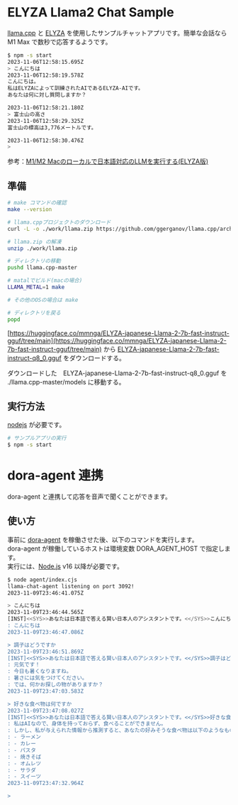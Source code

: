 # ELYZA Llama2 Chat Sample

[llama.cpp](https://github.com/ggerganov/llama.cpp) と [ELYZA](https://huggingface.co/elyza/ELYZA-japanese-Llama-2-7b-fast-instruct) を使用したサンプルチャットアプリです。簡単な会話なら M1 Max で数秒で応答するようです。

```sh
$ npm -s start
2023-11-06T12:58:15.695Z
> こんにちは
2023-11-06T12:58:19.578Z
こんにちは。
私はELYZAによって訓練されたAIであるELYZA-AIです。
あなたは何に対し質問しますか？

2023-11-06T12:58:21.180Z
> 富士山の高さ
2023-11-06T12:58:29.325Z
富士山の標高は3,776メートルです。

2023-11-06T12:58:30.476Z
> 
```

参考：[M1/M2 Macのローカルで日本語対応のLLMを実行する(ELYZA版)](https://zenn.dev/michy/articles/d13d24e5f19c56)

## 準備

```sh
# make コマンドの確認
make --version

# llama.cppプロジェクトのダウンロード
curl -L -o ./work/llama.zip https://github.com/ggerganov/llama.cpp/archive/refs/heads/master.zip

# llama.zip の解凍
unzip ./work/llama.zip

# ディレクトリの移動
pushd llama.cpp-master

# matalでビルド(macの場合)
LLAMA_METAL=1 make

# その他のOSの場合は make

# ディレクトリを戻る
popd
```

[https://huggingface.co/mmnga/ELYZA-japanese-Llama-2-7b-fast-instruct-gguf/tree/main](https://huggingface.co/mmnga/ELYZA-japanese-Llama-2-7b-fast-instruct-gguf/tree/main) から [ELYZA-japanese-Llama-2-7b-fast-instruct-q8_0.gguf](https://huggingface.co/mmnga/ELYZA-japanese-Llama-2-7b-fast-instruct-gguf/blob/main/ELYZA-japanese-Llama-2-7b-fast-instruct-q8_0.gguf) をダウンロードする。

ダウンロードした　ELYZA-japanese-Llama-2-7b-fast-instruct-q8_0.gguf を ./llama.cpp-master/models に移動する。

## 実行方法

[nodejs](https://nodejs.org/en) が必要です。

```sh
# サンプルアプリの実行
$ npm -s start
```

# dora-agent 連携

dora-agent と連携して応答を音声で聞くことができます。

## 使い方

事前に [dora-agent](https://github.com/yamagame/dora-agent.git) を稼働させた後、以下のコマンドを実行します。  
dora-agent が稼働しているホストは環境変数 DORA_AGENT_HOST で指定します。  
実行には、[Node.js](https://nodejs.org/en) v16 以降が必要です。

```sh
$ node agent/index.cjs
llama-chat-agent listening on port 3092!
2023-11-09T23:46:41.075Z

> こんにちは
2023-11-09T23:46:44.565Z
[INST]<<SYS>>あなたは日本語で答える賢い日本人のアシスタントです。<</SYS>>こんにちは[/INST]
: こんにちは
2023-11-09T23:46:47.086Z

> 調子はどうですか
2023-11-09T23:46:51.869Z
[INST]<<SYS>>あなたは日本語で答える賢い日本人のアシスタントです。<</SYS>>調子はどうですか[/INST]
: 元気です！
: 今日も暑くなりますね。
: 暑さには気をつけてください。
: では、何かお探しの物がありますか？
2023-11-09T23:47:03.583Z

> 好きな食べ物は何ですか
2023-11-09T23:47:08.027Z
[INST]<<SYS>>あなたは日本語で答える賢い日本人のアシスタントです。<</SYS>>好きな食べ物は何ですか[/INST]
: 私はAIなので、身体を持っておらず、食べることができません。
: しかし、私が与えられた情報から推測すると、あなたの好みそうな食べ物は以下のようなものかもしれません:
: - ラーメン
: - カレー
: - パスタ
: - 焼きそば
: - オムレツ
: - サラダ
: - スイーツ
2023-11-09T23:47:32.964Z

> 
```
